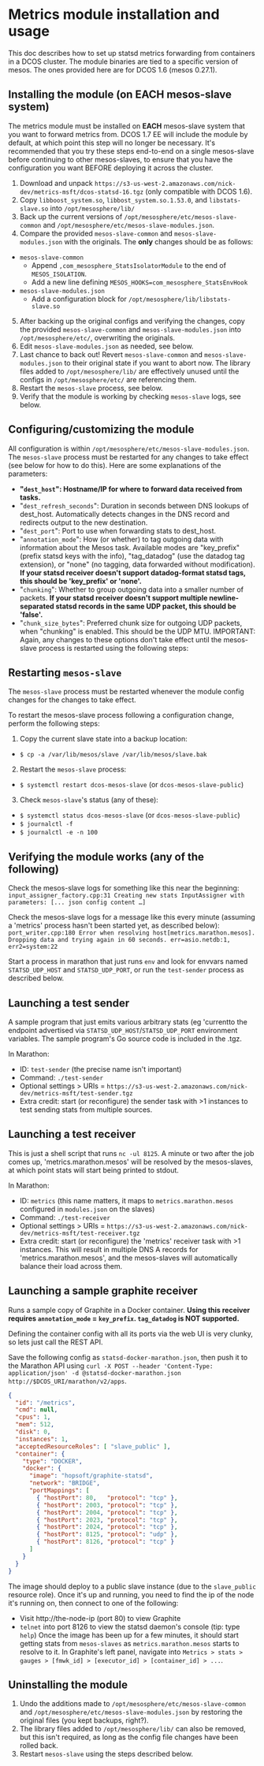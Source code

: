 # Metrics module installation and usage

This doc describes how to set up statsd metrics forwarding from containers in a DCOS cluster.
The module binaries are tied to a specific version of mesos. The ones provided here are for DCOS 1.6 (mesos 0.27.1).

## Installing the module (on EACH mesos-slave system)

The metrics module must be installed on **EACH** mesos-slave system that you want to forward metrics from. DCOS 1.7 EE will include the module by default, at which point this step will no longer be necessary.
It's recommended that you try these steps end-to-end on a single mesos-slave before continuing to other mesos-slaves, to ensure that you have the configuration you want BEFORE deploying it across the cluster.

1. Download and unpack `https://s3-us-west-2.amazonaws.com/nick-dev/metrics-msft/dcos-statsd-16.tgz` (only compatible with DCOS 1.6).
2. Copy `libboost_system.so`, `libbost_system.so.1.53.0`, and `libstats-slave.so` into `/opt/mesosphere/lib/`
3. Back up the current versions of `/opt/mesosphere/etc/mesos-slave-common` and `/opt/mesosphere/etc/mesos-slave-modules.json`.
4. Compare the provided `mesos-slave-common` and `mesos-slave-modules.json` with the originals. The **only** changes should be as follows:
  - `mesos-slave-common`
    - Append `,com_mesosphere_StatsIsolatorModule` to the end of `MESOS_ISOLATION`.
    - Add a new line defining `MESOS_HOOKS=com_mesosphere_StatsEnvHook`
  - `mesos-slave-modules.json`
    - Add a configuration block for `/opt/mesosphere/lib/libstats-slave.so`
5. After backing up the original configs and verifying the changes, copy the provided `mesos-slave-common` and `mesos-slave-modules.json` into `/opt/mesosphere/etc/`, overwriting the originals.
6. Edit `mesos-slave-modules.json` as needed, see below.
7. Last chance to back out! Revert `mesos-slave-common` and `mesos-slave-modules.json` to their original state if you want to abort now. The library files added to `/opt/mesosphere/lib/` are effectively unused until the configs in `/opt/mesosphere/etc/` are referencing them.
8. Restart the `mesos-slave` process, see below.
9. Verify that the module is working by checking `mesos-slave` logs, see below.

## Configuring/customizing the module

All configuration is within `/opt/mesosphere/etc/mesos-slave-modules.json`. The `mesos-slave` process must be restarted for any changes to take effect (see below for how to do this). Here are some explanations of the parameters:
- **"`dest_host`": Hostname/IP for where to forward data received from tasks.**
- "`dest_refresh_seconds`": Duration in seconds between DNS lookups of dest_host. Automatically detects changes in the DNS record and redirects output to the new destination.
- "`dest_port`": Port to use when forwarding stats to dest_host.
- "`annotation_mode`": How (or whether) to tag outgoing data with information about the Mesos task. Available modes are "key_prefix" (prefix statsd keys with the info), "tag_datadog" (use the datadog tag extension), or "none" (no tagging, data forwarded without modification). **If your statsd receiver doesn't support datadog-format statsd tags, this should be 'key_prefix' or 'none'.**
- "`chunking`": Whether to group outgoing data into a smaller number of packets. **If your statsd receiver doesn't support multiple newline-separated statsd records in the same UDP packet, this should be 'false'.**
- "`chunk_size_bytes`": Preferred chunk size for outgoing UDP packets, when "chunking" is enabled. This should be the UDP MTU.
IMPORTANT: Again, any changes to these options don't take effect until the mesos-slave process is restarted using the following steps:

## Restarting `mesos-slave`

The `mesos-slave` process must be restarted whenever the module config changes for the changes to take effect.

To restart the mesos-slave process following a configuration change, perform the following steps:

1. Copy the current slave state into a backup location:
  - `$ cp -a /var/lib/mesos/slave /var/lib/mesos/slave.bak`
2. Restart the `mesos-slave` process:
  - `$ systemctl restart dcos-mesos-slave` (or `dcos-mesos-slave-public`)
3. Check `mesos-slave`'s status (any of these):
  - `$ systemctl status dcos-mesos-slave` (or `dcos-mesos-slave-public`)
  - `$ journalctl -f`
  - `$ journalctl -e -n 100`

## Verifying the module works (any of the following)

Check the mesos-slave logs for something like this near the beginning:
```input_assigner_factory.cpp:31 Creating new stats InputAssigner with parameters: [... json config content …]```

Check the mesos-slave logs for a message like this every minute (assuming a 'metrics' process hasn't been started yet, as described below):
```port_writer.cpp:180 Error when resolving host[metrics.marathon.mesos]. Dropping data and trying again in 60 seconds. err=asio.netdb:1, err2=system:22```

Start a process in marathon that just runs `env` and look for envvars named `STATSD_UDP_HOST` and `STATSD_UDP_PORT`, or run the `test-sender` process as described below.

## Launching a test sender

A sample program that just emits various arbitrary stats (eg 'currentto the endpoint advertised via `STATSD_UDP_HOST`/`STATSD_UDP_PORT` environment variables. The sample program's Go source code is included in the .tgz.

In Marathon:
- ID: `test-sender` (the precise name isn't important)
- Command: `./test-sender`
- Optional settings > URIs = `https://s3-us-west-2.amazonaws.com/nick-dev/metrics-msft/test-sender.tgz`
- Extra credit: start (or reconfigure) the sender task with >1 instances to test sending stats from multiple sources.

## Launching a test receiver

This is just a shell script that runs `nc -ul 8125`. A minute or two after the job comes up, 'metrics.marathon.mesos' will be resolved by the mesos-slaves, at which point stats will start being printed to stdout.

In Marathon:
- ID: `metrics` (this name matters, it maps to `metrics.marathon.mesos` configured in `modules.json` on the slaves)
- Command: `./test-receiver`
- Optional settings > URIs = `https://s3-us-west-2.amazonaws.com/nick-dev/metrics-msft/test-receiver.tgz`
- Extra credit: start (or reconfigure) the 'metrics' receiver task with >1 instances. This will result in multiple DNS A records for 'metrics.marathon.mesos', and the mesos-slaves will automatically balance their load across them.

## Launching a sample graphite receiver

Runs a sample copy of Graphite in a Docker container. **Using this receiver requires `annotation_mode` = `key_prefix`. `tag_datadog` is NOT supported.**

Defining the container config with all its ports via the web UI is very clunky, so lets just call the REST API.

Save the following config as `statsd-docker-marathon.json`, then push it to the Marathon API using `curl -X POST --header 'Content-Type: application/json' -d @statsd-docker-marathon.json http://$DCOS_URI/marathon/v2/apps`.

```json
{
  "id": "/metrics",
  "cmd": null,
  "cpus": 1,
  "mem": 512,
  "disk": 0,
  "instances": 1,
  "acceptedResourceRoles": [ "slave_public" ],
  "container": {
    "type": "DOCKER",
    "docker": {
      "image": "hopsoft/graphite-statsd",
      "network": "BRIDGE",
      "portMappings": [
        { "hostPort": 80,   "protocol": "tcp" },
        { "hostPort": 2003, "protocol": "tcp" },
        { "hostPort": 2004, "protocol": "tcp" },
        { "hostPort": 2023, "protocol": "tcp" },
        { "hostPort": 2024, "protocol": "tcp" },
        { "hostPort": 8125, "protocol": "udp" },
        { "hostPort": 8126, "protocol": "tcp" }
      ]
    }
  }
}
```

The image should deploy to a public slave instance (due to the `slave_public` resource role). Once it's up and running, you need to find the ip of the node it's running on, then connect to one of the following:
- Visit http://the-node-ip (port 80) to view Graphite
- `telnet` into port 8126 to view the statsd daemon's console (tip: type `help`)
Once the image has been up for a few minutes, it should start getting stats from `mesos-slaves` as `metrics.marathon.mesos` starts to resolve to it. In Graphite's left panel, navigate into `Metrics > stats > gauges > [fmwk_id] > [executor_id] > [container_id] > ...`.

## Uninstalling the module

1. Undo the additions made to `/opt/mesosphere/etc/mesos-slave-common` and `/opt/mesosphere/etc/mesos-slave-modules.json` by restoring the original files (you kept backups, right?).
2. The library files added to `/opt/mesosphere/lib/` can also be removed, but this isn't required, as long as the config file changes have been rolled back.
3. Restart `mesos-slave` using the steps described below.
